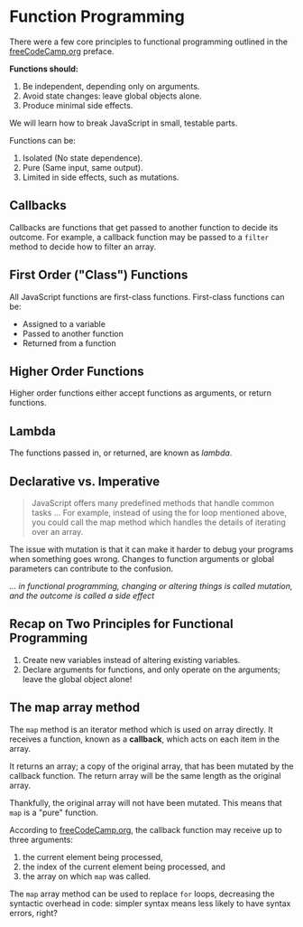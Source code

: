 # Function Programming

There were a few core principles to functional programming outlined in the [freeCodeCamp.org](https://freecodecamp.org) preface.

**Functions should:**
1. Be independent, depending only on arguments.
2. Avoid state changes: leave global objects alone.
3. Produce minimal side effects.

We will learn how to break JavaScript in small, testable parts.

Functions can be:

1. Isolated (No state dependence).
2. Pure (Same input, same output).
3. Limited in side effects, such as mutations.

## Callbacks

Callbacks are functions that get passed to another function to decide its outcome. For example, a callback function may be passed to a `filter` method to decide how to filter an array.

## First Order ("Class") Functions

All JavaScript functions are first-class functions. First-class functions can be:

- Assigned to a variable
- Passed to another function
- Returned from a function

## Higher Order Functions

Higher order functions either accept functions as arguments, or return functions.

## Lambda

The functions passed in, or returned, are known as *lambda*.

## Declarative vs. Imperative

> JavaScript offers many predefined methods that handle common tasks ... For example, instead of using the for loop mentioned above, you could call the map method which handles the details of iterating over an array.

The issue with mutation is that it can make it harder to debug your programs when something goes wrong. Changes to function arguments or global parameters can contribute to the confusion.

*... in functional programming, changing or altering things is called mutation, and the outcome is called a side effect*

## Recap on Two Principles for Functional Programming

1. Create new variables instead of altering existing variables.
2. Declare arguments for functions, and only operate on the arguments; leave the global object alone!

## The map array method

The `map` method is an iterator method which is used on array directly. It receives a function, known as a **callback**, which acts on each item in the array.

It returns an array; a copy of the original array, that has been mutated by the callback function. The return array will be the same length as the original array.

Thankfully, the original array will not have been mutated. This means that `map` is a "pure" function.

According to [freeCodeCamp.org](https://freecodecamp.org), the callback function may receive up to three arguments:

1. the current element being processed,
2. the index of the current element being processed, and
3. the array on which `map` was called. 

The `map` array method can be used to replace `for` loops, decreasing the syntactic overhead in code: simpler syntax means less likely to have syntax errors, right?

